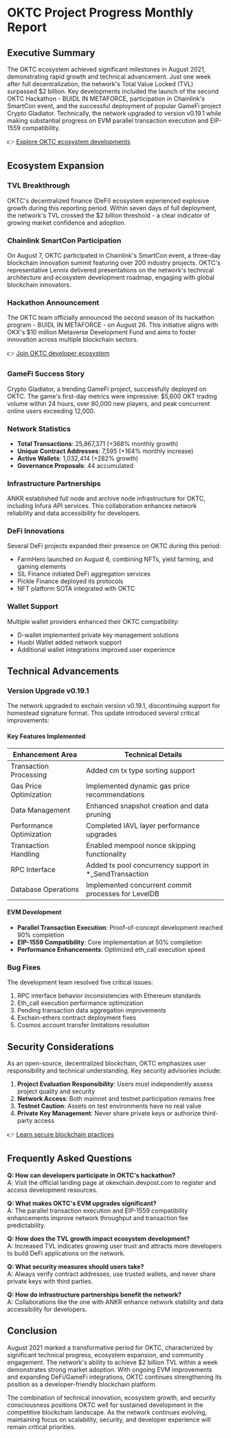 # OKTC Project Progress Monthly Report

## Executive Summary

The OKTC ecosystem achieved significant milestones in August 2021, demonstrating rapid growth and technical advancement. Just one week after full decentralization, the network's Total Value Locked (TVL) surpassed $2 billion. Key developments included the launch of the second OKTC Hackathon - BUIDL IN METAFORCE, participation in Chainlink's SmartCon event, and the successful deployment of popular GameFi project Crypto Gladiator. Technically, the network upgraded to version v0.19.1 while making substantial progress on EVM parallel transaction execution and EIP-1559 compatibility.

👉 [Explore OKTC ecosystem developments](https://bit.ly/okx-bonus)

## Ecosystem Expansion

### TVL Breakthrough
OKTC's decentralized finance (DeFi) ecosystem experienced explosive growth during this reporting period. Within seven days of full deployment, the network's TVL crossed the $2 billion threshold - a clear indicator of growing market confidence and adoption.

### Chainlink SmartCon Participation
On August 7, OKTC participated in Chainlink's SmartCon event, a three-day blockchain innovation summit featuring over 200 industry projects. OKTC's representative Lennix delivered presentations on the network's technical architecture and ecosystem development roadmap, engaging with global blockchain innovators.

### Hackathon Announcement
The OKTC team officially announced the second season of its hackathon program - BUIDL IN METAFORCE - on August 26. This initiative aligns with OKX's $10 million Metaverse Development Fund and aims to foster innovation across multiple blockchain sectors.

👉 [Join OKTC developer ecosystem](https://bit.ly/okx-bonus)

### GameFi Success Story
Crypto Gladiator, a trending GameFi project, successfully deployed on OKTC. The game's first-day metrics were impressive: $5,600 OKT trading volume within 24 hours, over 80,000 new players, and peak concurrent online users exceeding 12,000.

### Network Statistics
- **Total Transactions**: 25,867,371 (+368% monthly growth)
- **Unique Contract Addresses**: 7,595 (+164% monthly increase)
- **Active Wallets**: 1,032,414 (+282% growth)
- **Governance Proposals**: 44 accumulated

### Infrastructure Partnerships
ANKR established full node and archive node infrastructure for OKTC, including Infura API services. This collaboration enhances network reliability and data accessibility for developers.

### DeFi Innovations
Several DeFi projects expanded their presence on OKTC during this period:
- FarmHero launched on August 6, combining NFTs, yield farming, and gaming elements
- SIL Finance initiated DeFi aggregation services
- Pickle Finance deployed its protocols
- NFT platform SOTA integrated with OKTC

### Wallet Support
Multiple wallet providers enhanced their OKTC compatibility:
- D-wallet implemented private key management solutions
- Huobi Wallet added network support
- Additional wallet integrations improved user experience

## Technical Advancements

### Version Upgrade v0.19.1
The network upgraded to exchain version v0.19.1, discontinuing support for homestead signature format. This update introduced several critical improvements:

#### Key Features Implemented
| Enhancement Area | Technical Details |
|------------------|-------------------|
| Transaction Processing | Added cm tx type sorting support |
| Gas Price Optimization | Implemented dynamic gas price recommendations |
| Data Management | Enhanced snapshot creation and data pruning |
| Performance Optimization | Completed IAVL layer performance upgrades |
| Transaction Handling | Enabled mempool nonce skipping functionality |
| RPC Interface | Added tx pool concurrency support in *_SendTransaction |
| Database Operations | Implemented concurrent commit processes for LevelDB |

#### EVM Development
- **Parallel Transaction Execution**: Proof-of-concept development reached 90% completion
- **EIP-1559 Compatibility**: Core implementation at 50% completion
- **Performance Enhancements**: Optimized eth_call execution speed

### Bug Fixes
The development team resolved five critical issues:
1. RPC interface behavior inconsistencies with Ethereum standards
2. Eth_call execution performance optimization
3. Pending transaction data aggregation improvements
4. Exchain-ethers contract deployment fixes
5. Cosmos account transfer limitations resolution

## Security Considerations

As an open-source, decentralized blockchain, OKTC emphasizes user responsibility and technical understanding. Key security advisories include:

1. **Project Evaluation Responsibility**: Users must independently assess project quality and security
2. **Network Access**: Both mainnet and testnet participation remains free
3. **Testnet Caution**: Assets on test environments have no real value
4. **Private Key Management**: Never share private keys or authorize third-party access

👉 [Learn secure blockchain practices](https://bit.ly/okx-bonus)

## Frequently Asked Questions

**Q: How can developers participate in OKTC's hackathon?**  
A: Visit the official landing page at okexchain.devpost.com to register and access development resources.

**Q: What makes OKTC's EVM upgrades significant?**  
A: The parallel transaction execution and EIP-1559 compatibility enhancements improve network throughput and transaction fee predictability.

**Q: How does the TVL growth impact ecosystem development?**  
A: Increased TVL indicates growing user trust and attracts more developers to build DeFi applications on the network.

**Q: What security measures should users take?**  
A: Always verify contract addresses, use trusted wallets, and never share private keys with third parties.

**Q: How do infrastructure partnerships benefit the network?**  
A: Collaborations like the one with ANKR enhance network stability and data accessibility for developers.

## Conclusion

August 2021 marked a transformative period for OKTC, characterized by significant technical progress, ecosystem expansion, and community engagement. The network's ability to achieve $2 billion TVL within a week demonstrates strong market adoption. With ongoing EVM improvements and expanding DeFi/GameFi integrations, OKTC continues strengthening its position as a developer-friendly blockchain platform.

The combination of technical innovation, ecosystem growth, and security consciousness positions OKTC well for sustained development in the competitive blockchain landscape. As the network continues evolving, maintaining focus on scalability, security, and developer experience will remain critical priorities.